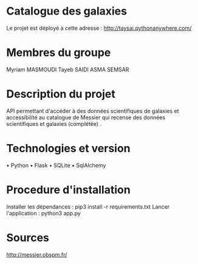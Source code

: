 
# Catalogue des galaxies

Le projet est déployé à cette adresse :
http://taysai.pythonanywhere.com/

# Membres du groupe 
Myriam MASMOUDI
Tayeb SAIDI
ASMA SEMSAR 

# Description du projet
API permettant d'accéder à des données scientifiques de galaxies et accessibilité au catalogue de Messier qui recense des données scientifiques et galaxies (complétée) .

# Technologies et version
•	Python
•	Flask 
•	SQLite
•	SqlAlchemy

# Procedure d'installation
Installer les dépendances :
pip3 install -r requirements.txt
Lancer l'application :
python3 app.py

# Sources
http://messier.obspm.fr/

